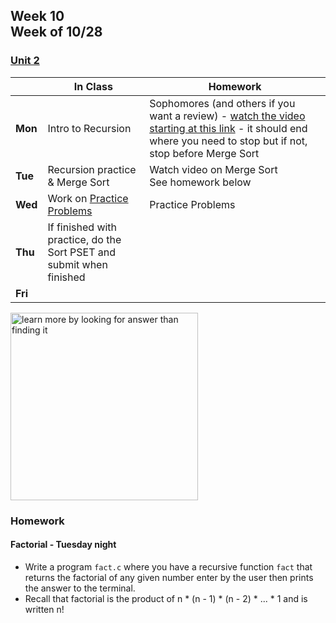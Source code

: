 ## Week 10 <br>Week of 10/28  

### [Unit 2](/apcsp/curriculum/2)

  |       |In Class               |Homework   |
  |-------|---------              |---------  |
  |**Mon**|Intro to Recursion |Sophomores (and others if you want a review) - [watch the video starting at this link](https://youtu.be/jZzyERW7h1A?si=bII5eRU__dFf-p-S&start=5593&end=6303;) - it should end where you need to stop but if not, stop before Merge Sort |
  |**Tue**|Recursion practice & Merge Sort |Watch video on Merge Sort<br>See homework below |
  |**Wed**|Work on [Practice Problems](https://candib80.github.io/apcsp/curriculum/2/#practice-problems--ec) |Practice Problems |
  |**Thu**|If finished with practice, do the Sort PSET and submit when finished | |
  |**Fri**| | |


<meta http-equiv="refresh" content="300"/>

<img src="https://pbs.twimg.com/media/Dqc1eRnXgAAAiR1.jpg" alt="learn more by looking for answer than finding it" height="300">

### Homework

#### Factorial - Tuesday night
- Write a program `fact.c` where you have a recursive function `fact` that returns the factorial of any given number enter by the user then prints the answer to the terminal.
- Recall that factorial is the product of n * (n - 1) * (n - 2) * ... * 1 and is written n!